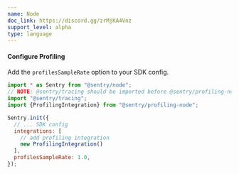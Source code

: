 ```yaml
---
name: Node
doc_link: https://discord.gg/zrMjKA4Vnz
support_level: alpha
type: language
---
```


#### Configure Profiling

Add the `profilesSampleRate` option to your SDK config.

```javascript
import * as Sentry from "@sentry/node";
// NOTE: @sentry/tracing should be imported before @sentry/profiling-node
import "@sentry/tracing";
import {ProfilingIntegration} from "@sentry/profiling-node";

Sentry.init({
  // ... SDK config
  integrations: [
    // add profiling integration
    new ProfilingIntegration()
  ],
  profilesSampleRate: 1.0,
});
```
